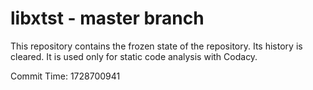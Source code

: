 # libxtst - master branch

This repository contains the frozen state of the repository.
Its history is cleared. It is used only for static code
analysis with Codacy.

Commit Time: 1728700941